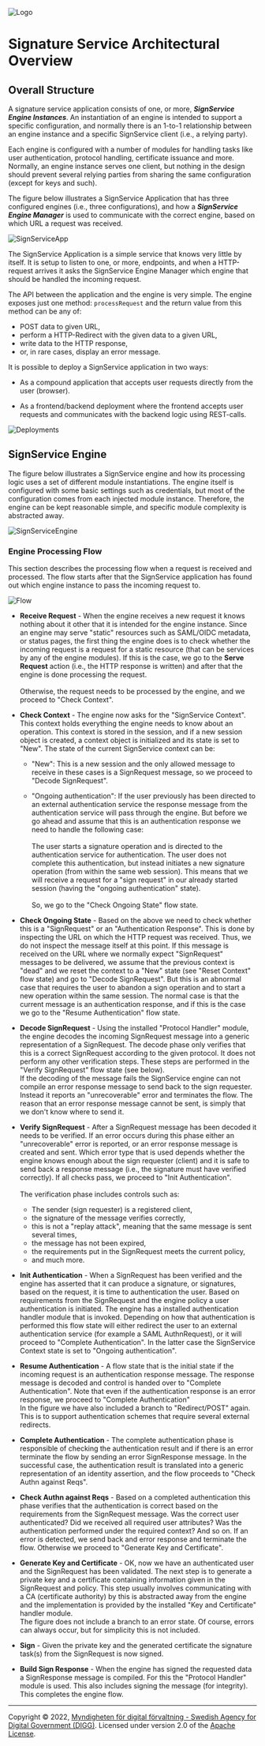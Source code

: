 ![Logo](images/sweden-connect.png)


# Signature Service Architectural Overview

## Overall Structure

A signature service application consists of one, or more, ***SignService Engine Instances***. An instantiation of an
engine is intended to support a specific configuration, and normally there is an 1-to-1 relationship between an engine
instance and a specific SignService client (i.e., a relying party).

Each engine is configured with a number of modules for handling tasks like user authentication, protocol
handling, certificate issuance and more. Normally, an engine instance serves one
client, but nothing in the design should prevent several relying parties from sharing the same configuration
(except for keys and such).

The figure below illustrates a SignService Application that has three configured engines (i.e., three configurations),
and how a ***SignService Engine Manager*** is used to communicate with the correct engine, based on which URL
a request was received.


![SignServiceApp](images/signservice-app.png)

The SignService Application is a simple service that knows very little by itself. It is setup to listen to
one, or more, endpoints, and when a HTTP-request arrives it asks the SignService Engine Manager which engine
that should be handled the incoming request.

The API between the application and the engine is very simple. The engine exposes just one method: `processRequest`
and the return value from this method can be any of:

- POST data to given URL,
- perform a HTTP-Redirect with the given data to a given URL,
- write data to the HTTP response,
- or, in rare cases, display an error message.

It is possible to deploy a SignService application in two ways:

- As a compound application that accepts user requests directly from the user (browser).

- As a frontend/backend deployment where the frontend accepts user requests and communicates with the backend logic using REST-calls.

![Deployments](images/deployments.png)

## SignService Engine

The figure below illustrates a SignService engine and how its processing logic uses a set of different
module instantiations. The engine itself is configured with some basic settings such as credentials, but
most of the configuration comes from each injected module instance. Therefore, the engine can be kept 
reasonable simple, and specific module complexity is abstracted away. 

![SignServiceEngine](images/signservice-engine.png)


### Engine Processing Flow

This section describes the processing flow when a request is received and processed. The flow starts
after that the SignService application has found out which engine instance to pass the incoming request to.

![Flow](images/engine-flow.png)

* **Receive Request** - When the engine receives a new request it knows nothing about it other that it is
intended for the engine instance. Since an engine may serve "static" resources such as SAML/OIDC metadata,
or status pages, the first thing the engine does is to check whether the incoming request is a request for
a static resource (that can be services by any of the engine modules). If this is the case, we go to the
**Serve Request** action (i.e., the HTTP response is written) and after that the engine is done processing
the request.<br /><br />Otherwise, the request needs to be processed by the engine, and we proceed to
"Check Context".

* **Check Context** - The engine now asks for the "SignService Context". This context holds everything
the engine needs to know about an operation. This context is stored in the session, and if a new session
object is created, a context object is initialized and its state is set to "New". The state of
the current SignService context can be:

  - "New": This is a new session and the only allowed message to receive in these cases is a SignRequest message, 
  so we proceed to "Decode SignRequest".
  
  - "Ongoing authentication": If the user previously has been directed to an external authentication service
  the response message from the authentication service will pass through the engine. But before we go ahead and 
  assume that this is an authentication response we need to handle the following case:<br /><br />
  The user starts a signature operation and is directed to the authentication service for
  authentication. The user does not complete this authentication, but instead initiates a
  new signature operation (from within the same web session). This means that we will receive
  a request for a "sign request" in our already started session (having the "ongoing authentication" state).
  <br /><br />
  So, we go to the "Check Ongoing State" flow state.
  
* **Check Ongoing State** - Based on the above we need to check whether this is a "SignRequest" or an 
  "Authentication Response". This is done by inspecting the URL on which the HTTP request was received. Thus,
  we do not inspect the message itself at this point. If this message is received on the URL where we normally
  expect "SignRequest" messages to be delivered, we assume that the previous context is "dead" and we
  reset the context to a "New" state (see "Reset Context" flow state) and go to "Decode SignRequest". 
  But this is an abnormal case that requires the user to abandon a sign operation and to start a new 
  operation within the same session. The normal case is that the current message is an authentication response,
  and if this is the case we go to the "Resume Authentication" flow state.
  
* **Decode SignRequest** - Using the installed "Protocol Handler" module, the engine decodes the incoming
  SignRequest message into a generic representation of a SignRequest. The decode phase only verifies that this
  is a correct SignRequest according to the given protocol. It does not perform any other verification steps.
  These steps are performed in the "Verify SignRequest" flow state (see below).<br />
  If the decoding of the message fails the SignService engine can not compile an error response message
  to send back to the sign requester. Instead it reports an "unrecoverable" error and terminates the flow.
  The reason that an error response message cannot be sent, is simply that we don't know where to send it.
  
* **Verify SignRequest** - After a SignRequest message has been decoded it needs to be verified. If an error
  occurs during this phase either an "unrecoverable" error is reported, or an error response message is
  created and sent. Which error type that is used depends whether the engine knows enough about the sign
  requester (client) and it is safe to send back a response message (i.e., the signature must have verified
  correctly). If all checks pass, we proceed to "Init Authentication".<br /><br />
  The verification phase includes controls such as:
  - The sender (sign requester) is a registered client,
  - the signature of the message verifies correctly,
  - this is not a "replay attack", meaning that the same message is sent several times,
  - the message has not been expired,
  - the requirements put in the SignRequest meets the current policy,
  - and much more.
  
* **Init Authentication** - When a SignRequest has been verified and the engine has asserted that it can
  produce a signature, or signatures, based on the request, it is time to authentication the user. Based
  on requirements from the SignRequest and the engine policy a user authentication is initiated. The engine
  has a installed authentication handler module that is invoked. Depending on how that authentication is
  performed this flow state will either redirect the user to an external authentication service (for example
  a SAML AuthnRequest), or it will proceed to "Complete Authentication". In the latter case the SignService
  Context state is set to "Ongoing authentication".
  
* **Resume Authentication** - A flow state that is the initial state if the incoming request is an authentication
  response message. The response message is decoded and control is handed over to "Complete Authentication".
  Note that even if the authentication response is an error response, we proceed to "Complete Authentication"<br />
  In the figure we have also included a branch to "Redirect/POST" again. This is to support authentication
  schemes that require several external redirects.
  
* **Complete Authentication** - The complete authentication phase is responsible of checking the authentication
  result and if there is an error terminate the flow by sending an error SignResponse message. In the
  successful case, the authentication result is translated into a generic representation of an identity assertion,
  and the flow proceeds to "Check Authn against Reqs".
  
* **Check Authn against Reqs** - Based on a completed authentication this phase verifies that the authentication
  is correct based on the requirements from the SignRequest message. Was the correct user authenticated? Did 
  we received all required user attributes? Was the authentication performed under the required context? And so on.
  If an error is detected, we send back and error response and terminate the flow. Otherwise we proceed to 
  "Generate Key and Certificate".
  
* **Generate Key and Certificate** - OK, now we have an authenticated user and the SignRequest has been 
  validated. The next step is to generate a private key and a certificate containing information given in
  the SignRequest and policy. This step usually involves communicating with a CA (certificate authority)
  by this is abstracted away from the engine and the implementation is provided by the installed "Key and Certificate"
  handler module.<br />
  The figure does not include a branch to an error state. Of course, errors can always occur, but for simplicity
  this is not included.
  
* **Sign** - Given the private key and the generated certificate the signature task(s) from the SignRequest
  is now signed.
  
* **Build Sign Response** - When the engine has signed the requested data a SignResponse message is compiled.
  For this the "Protocol Handler" module is used. This also includes signing the message (for integrity).
  This completes the engine flow.
  
-----

Copyright &copy; 2022, [Myndigheten för digital förvaltning - Swedish Agency for Digital Government (DIGG)](http://www.digg.se). Licensed under version 2.0 of the [Apache License](http://www.apache.org/licenses/LICENSE-2.0).
  

  
  




